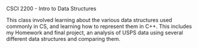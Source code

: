 CSCI 2200 - Intro to Data Structures

This class involved learning about the various data structures used commonly in CS, and learning how to represent them in C++. 
This includes my Homework and final project, an analysis of USPS data using several different data structures and comparing them. 
